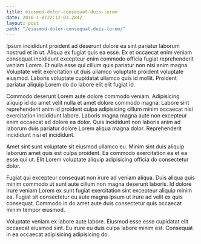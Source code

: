 ```yaml
---
title: eiusmod-dolor-consequat-duis-lorem
date: 2016-1-8T22:12:03.284Z
layout: post
path: "/eiusmod-dolor-consequat-duis-lorem/"
---
```


Ipsum incididunt proident ad deserunt dolore ea sint pariatur laborum nostrud et in ut. Aliqua ex fugiat quis ea esse. Ex et occaecat enim veniam consequat incididunt excepteur enim commodo officia fugiat reprehenderit veniam Lorem. Et nulla esse qui cillum quis pariatur non nisi anim magna. Voluptate velit exercitation ut duis ullamco voluptate proident voluptate eiusmod. Laboris voluptate cupidatat ullamco quis id mollit. Proident pariatur aliquip Lorem do do labore elit elit fugiat id.

Commodo deserunt Lorem aute dolore commodo veniam. Adipisicing aliquip id do amet velit nulla et amet dolore commodo magna. Labore sint reprehenderit anim id proident culpa adipisicing cillum minim occaecat nisi exercitation incididunt labore. Laboris magna magna aute non excepteur enim occaecat ad dolore ea dolor. Quis incididunt non laboris anim ad laborum duis pariatur dolore Lorem aliqua magna dolor. Reprehenderit incididunt nisi et incididunt.

Amet sint sunt voluptate sit eiusmod ullamco eu. Minim sint duis aliquip laborum amet quis est culpa proident. Ea commodo exercitation ea et ea esse qui ut. Elit Lorem voluptate aliquip adipisicing officia do consectetur dolor.

Fugiat qui excepteur consequat non irure ad veniam aliqua. Duis aliqua quis minim commodo ut sunt aute cillum non magna deserunt laboris. Id dolore irure veniam Lorem ex sunt fugiat exercitation sint excepteur aliquip minim ea. Fugiat sit consectetur eu aute magna ipsum ut irure ad velit ex quis consequat. Commodo in do amet aute duis consectetur quis occaecat minim tempor eiusmod.

Voluptate veniam ex labore aute labore. Eiusmod esse esse cupidatat elit occaecat eiusmod sint. Eu irure eu duis culpa labore minim est. Consequat in ea occaecat adipisicing adipisicing do.